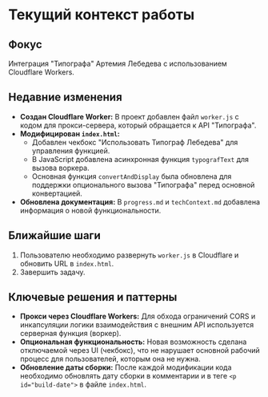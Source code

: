 # Текущий контекст работы

## Фокус
Интеграция "Типографа" Артемия Лебедева с использованием Cloudflare Workers.

## Недавние изменения
- **Создан Cloudflare Worker:** В проект добавлен файл `worker.js` с кодом для прокси-сервера, который обращается к API "Типографа".
- **Модифицирован `index.html`:**
    - Добавлен чекбокс "Использовать Типограф Лебедева" для управления функцией.
    - В JavaScript добавлена асинхронная функция `typografText` для вызова воркера.
    - Основная функция `convertAndDisplay` была обновлена для поддержки опционального вызова "Типографа" перед основной конвертацией.
- **Обновлена документация:** В `progress.md` и `techContext.md` добавлена информация о новой функциональности.

## Ближайшие шаги
1.  Пользователю необходимо развернуть `worker.js` в Cloudflare и обновить URL в `index.html`.
2.  Завершить задачу.

## Ключевые решения и паттерны
- **Прокси через Cloudflare Workers:** Для обхода ограничений CORS и инкапсуляции логики взаимодействия с внешним API используется серверная функция (воркер).
- **Опциональная функциональность:** Новая возможность сделана отключаемой через UI (чекбокс), что не нарушает основной рабочий процесс для пользователей, которым она не нужна.
- **Обновление даты сборки:** После каждой модификации кода необходимо обновлять дату сборки в комментарии и в теге `<p id="build-date">` в файле `index.html`.
